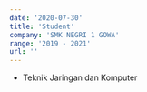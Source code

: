 ```yaml
---
date: '2020-07-30'
title: 'Student'
company: 'SMK NEGRI 1 GOWA'
range: '2019 - 2021'
url: ''
---
```


- Teknik Jaringan dan Komputer
